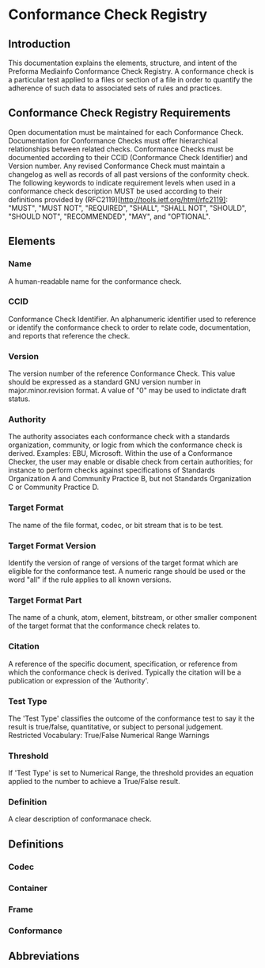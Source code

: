 # Conformance Check Registry

## Introduction

This documentation explains the elements, structure, and intent of the Preforma Mediainfo Conformance Check Registry.
A conformance check is a particular test applied to a files or section of a file in order to quantify the adherence of such data to associated sets of rules and practices.

## Conformance Check Registry Requirements
Open documentation must be maintained for each Conformance Check.
Documentation for Conformance Checks must offer hierarchical relationships between related checks.
Conformance Checks must be documented according to their CCID (Conformance Check Identifier) and Version number.
Any revised Conformance Check must maintain a changelog as well as records of all past versions of the conformity check.
The following keywords to indicate requirement levels when used in a conformance check description MUST be used according to their definitions provided by (RFC2119)[http://tools.ietf.org/html/rfc2119]: "MUST", "MUST NOT", "REQUIRED", "SHALL", "SHALL NOT", "SHOULD", "SHOULD NOT", "RECOMMENDED",  "MAY", and "OPTIONAL".

## Elements

### Name
A human-readable name for the conformance check.

### CCID
Conformance Check Identifier. An alphanumeric identifier used to reference or identify the conformance check to order to relate code, documentation, and reports that reference the check.

### Version
The version number of the reference Conformance Check. This value should be expressed as a standard GNU version number in major.minor.revision format. A value of "0" may be used to indictate draft status.

### Authority
The authority associates each conformance check with a standards organization, community, or logic from which the conformance check is derived. Examples: EBU, Microsoft.
Within the use of a Conformance Checker, the user may enable or disable check from certain authorities; for instance to perform checks against specifications of Standards Organization A and Community Practice B, but not Standards Organization C or Community Practice D.

### Target Format
The name of the file format, codec, or bit stream that is to be test.

### Target Format Version
Identify the version of range of versions of the target format which are eligible for the conformance test. A numeric range should be used or the word "all" if the rule applies to all known versions.

### Target Format Part
The name of a chunk, atom, element, bitstream, or other smaller component of the target format that the conformance check relates to.

### Citation
A reference of the specific document, specification, or reference from which the conformance check is derived. Typically the citation will be a publication or expression of the 'Authority'.

### Test Type
The 'Test Type' classifies the outcome of the conformance test to say it the result is true/false, quantitative, or subject to personal judgement.
Restricted Vocabulary:
    True/False
    Numerical Range
    Warnings

### Threshold
If 'Test Type' is set to Numerical Range, the threshold provides an equation applied to the number to achieve a True/False result.

### Definition
A clear description of conformanace check.

## Definitions

### Codec

### Container

### Frame

### Conformance

## Abbreviations

